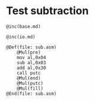 # Test subtraction

```
@inc(base.md)
```

```
@inc(io.md)
```

```
@Def(file: sub.asm)
	@Mul(pre)
	mov al,0x04
	sub al,0x03
	add al,0x30
	call putc
	@Mul(end)
	@Mul(putc)
	@Mul(fill)
@End(file: sub.asm)
```

